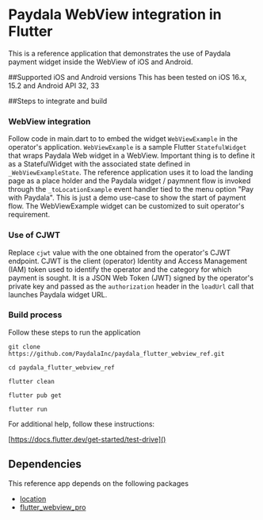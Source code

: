 # Paydala WebView integration in Flutter

This is a reference application that demonstrates the use of Paydala payment widget inside the WebView of iOS and Android.

##Supported iOS and Android versions
This has been tested on iOS 16.x, 15.2 and Android API 32, 33

##Steps to integrate and build
### WebView integration
Follow code in main.dart to  to embed the widget `WebViewExample` in the operator's application. `WebViewExample` is a sample Flutter `StatefulWidget` that wraps Paydala Web widget in a WebView. Important thing is to define it as a StatefulWidget with the associated state defined in `_WebViewExampleState`. The reference application uses it to load the landing page as a place holder and the Paydala widget / paymnent flow  is invoked through the `_toLocationExample` event handler tied to the menu option "Pay with Paydala". This is just a demo use-case to show the start of payment flow. The WebViewExample widget can be customized to suit operator's requirement.  

### Use of CJWT
Replace `cjwt` value with the one obtained from the operator's CJWT endpoint. CJWT is the client (operator) Identity and Access Management (IAM) token used to identify the operator and the category for which payment is sought. It is a JSON Web Token (JWT) signed by the operator's private key and passed as the `authorization` header in the `loadUrl` call that launches Paydala widget URL.

### Build process
Follow these steps to run the application

```
git clone https://github.com/PaydalaInc/paydala_flutter_webview_ref.git

cd paydala_flutter_webview_ref

flutter clean

flutter pub get

flutter run

```

For additional help, follow these instructions:

[https://docs.flutter.dev/get-started/test-drive]()

## Dependencies
This reference app depends on the following packages

* [location](https://pub.dev/packages/location)
* [flutter_webview_pro](https://pub.dev/packages/flutter_webview_pro)
